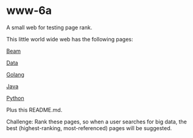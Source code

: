 # www-6a
A small web for testing page rank.

This little world wide web has the following pages:

[Beam](beam.md)

[Data](data.md)

[Golang](golang.md)

[Java](java.md)

[Python](python.md)

Plus this README.md.

Challenge: Rank these pages, so when a user searches for big data, the best (highest-ranking, most-referenced) pages will be suggested.
